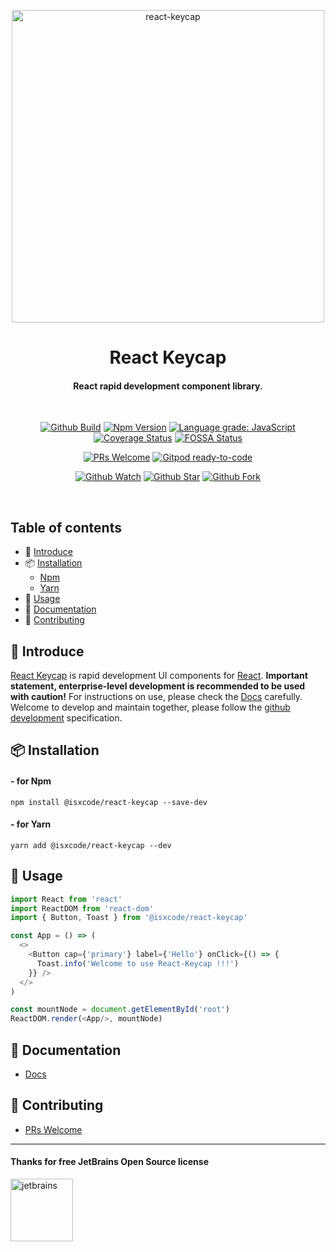 <p align="center">
  <a href="https://github.com/isxcode/react-keycap">
    <img src="https://gitee.com/isxcode/blogs-galaxy-images/raw/master/keycap/keycap.png" alt="react-keycap" width="500">
  </a>
</p>

<h1 align="center">
    React Keycap
</h1>

<h4 align="center">
    React rapid development component library.
</h4>

<br/>

<div align="center">

[![Github Build](https://github.com/isxcode/react-keycap/workflows/build/badge.svg?branch=latest)](https://github.com/isxcode/react-keycap/actions?query=workflow%3A%22build%22)
[![Npm Version](https://img.shields.io/npm/v/@isxcode/react-keycap)](https://www.npmjs.com/package/@isxcode/react-keycap)
[![Language grade: JavaScript](https://img.shields.io/lgtm/grade/javascript/g/isxcode/react-keycap.svg?logo=lgtm&logoWidth=18)](https://lgtm.com/projects/g/isxcode/react-keycap/context:javascript)
[![Coverage Status](https://coveralls.io/repos/github/isxcode/react-keycap/badge.svg?branch=latest)](https://coveralls.io/github/isxcode/react-keycap?branch=latest)
[![FOSSA Status](https://app.fossa.com/api/projects/git%2Bgithub.com%2Fisxcode%2Freact-keycap.svg?type=shield)](https://app.fossa.com/projects/git%2Bgithub.com%2Fisxcode%2Freact-keycap?ref=badge_shield)

</div>

<div align="center">

[![PRs Welcome](https://img.shields.io/badge/PRs-welcome-brightgreen.svg)](https://github.com/isxcode/react-keycap/blob/main/CONTRIBUTING.md)
[![Gitpod ready-to-code](https://img.shields.io/badge/Gitpod-ready--to--code-blue?logo=gitpod)](https://gitpod.io/#https://github.com/isxcode/react-keycap)

</div>

<div align="center">

[![Github Watch](https://img.shields.io/github/watchers/isxcode/react-keycap?style=social)](https://github.com/isxcode/react-keycap/watchers)
[![Github Star](https://img.shields.io/github/stars/isxcode/react-keycap?style=social)](https://github.com/isxcode/react-keycap/stargazers)
[![Github Fork](https://img.shields.io/github/forks/isxcode/react-keycap?style=social)](https://github.com/isxcode/react-keycap/network/members)

</div>

<br/>

##  Table of contents

  - 🐣 [Introduce](#-introduce)
  - 📦 [Installation](#-installation)
    - [Npm](#--for-npm)
    - [Yarn](#--for-yarn)
  - 🔨 [Usage](#-usage)
  - 📒 [Documentation](#-documentation)
  - 👏 [Contributing](#-contributing)

## 🐣 Introduce

[React Keycap](https://github.com/isxcode/react-keycap) is rapid development UI components for [React](https://reactjs.org/).
**Important statement, enterprise-level development is recommended to be used with caution!**
For instructions on use, please check the [Docs](https://react-keycap.isxcode.com) carefully.
Welcome to develop and maintain together, please follow the [github development](https://github.com/isxcode/react-keycap/blob/main/CONTRIBUTING.md) specification.

## 📦 Installation

#### - for Npm

```shell script
npm install @isxcode/react-keycap --save-dev
```

#### - for Yarn

```shell script
yarn add @isxcode/react-keycap --dev
```

## 🔨 Usage

```javascript
import React from 'react'
import ReactDOM from 'react-dom'
import { Button, Toast } from '@isxcode/react-keycap'

const App = () => (
  <>
    <Button cap={'primary'} label={'Hello'} onClick={() => {
      Toast.info('Welcome to use React-Keycap !!!')
    }} />
  </>
)

const mountNode = document.getElementById('root')
ReactDOM.render(<App/>, mountNode)
```

## 📒 Documentation

- [Docs](https://react-keycap.isxcode.com)

## 👏 Contributing

- [PRs Welcome](https://github.com/isxcode/react-keycap/blob/main/CONTRIBUTING.md)

***

#### Thanks for free JetBrains Open Source license

<a href="https://www.jetbrains.com/?from=react-keycap" target="_blank"><img src="https://gitee.com/isxcode/blogs-galaxy-images/raw/master/jetbrains/jetbrains-3.png" height="100" alt="jetbrains"/></a>